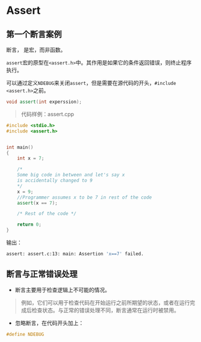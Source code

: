 # Assert

## 第一个断言案例

断言， 是宏，而非函数。

`assert`宏的原型在`<assert.h>`中。其作用是如果它的条件返回错误，则终止程序执行。

可以通过定义`NDEBUG`来关闭`assert`，但是需要在源代码的开头，`#include <assert.h>`之前。

```c++
void assert(int experssion);
```

> 代码样例：assert.cpp

```c++
#include <stdio.h>
#include <assert.h>


int main()
{
    int x = 7;

    /* 
    Some big code in between and let's say x
    is accidentally changed to 9
    */
    x = 9;
    //Programmer assumes x to be 7 in rest of the code
    assert(x == 7);

    /* Rest of the code */

    return 0;
}
```

输出：

```bash
assert: assert.c:13: main: Assertion 'x==7' failed.
```



## 断言与正常错误处理

- 断言主要用于检查逻辑上不可能的情况。

> 例如，它们可以用于检查代码在开始运行之前所期望的状态，或者在运行完成后检查状态。与正常的错误处理不同，断言通常在运行时被禁用。

- 忽略断言，在代码开头加上：

```c++
#define NDEBUG
```

